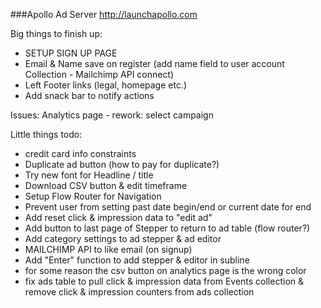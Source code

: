 ###Apollo Ad Server
http://launchapollo.com

Big things to finish up:
 - SETUP SIGN UP PAGE
 - Email & Name save on register (add name field to user account Collection - Mailchimp API connect)
 - Left Footer links (legal, homepage etc.)
 - Add snack bar to notify actions

 Issues:
 Analytics page - rework: select campaign

Little things todo:
 - credit card info constraints
 - Duplicate ad button (how to pay for duplicate?)
 - Try new font for Headline / title
 - Download CSV button & edit timeframe
 - Setup Flow Router for Navigation
 - Prevent user from setting past date begin/end or current date for end
 - Add reset click & impression data to "edit ad"
 - Add button to last page of Stepper to return to ad table (flow router?)
 - Add category settings to ad stepper & ad editor
 - MAILCHIMP API to like email (on signup)
 - Add "Enter" function to add stepper & editor in subline
 - for some reason the csv button on analytics page is the wrong color
 - fix ads table to pull click & impression data from Events collection & remove click & impression counters from ads collection
